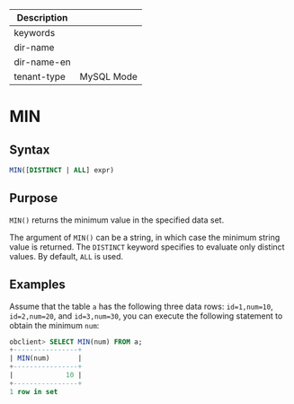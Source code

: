 | Description   |                 |
|---------------|-----------------|
| keywords      |                 |
| dir-name      |                 |
| dir-name-en   |                 |
| tenant-type   | MySQL Mode      |

# MIN

## Syntax

```sql
MIN([DISTINCT | ALL] expr)
```

## Purpose

`MIN()` returns the minimum value in the specified data set.

The argument of `MIN()` can be a string, in which case the minimum string value is returned. The `DISTINCT` keyword specifies to evaluate only distinct values. By default, `ALL` is used.

## Examples

Assume that the table `a` has the following three data rows: `id=1,num=10`, `id=2,num=20`, and `id=3,num=30`, you can execute the following statement to obtain the minimum `num`:

```sql
obclient> SELECT MIN(num) FROM a;
+----------------+
| MIN(num)       |
+----------------+
|             10 |
+----------------+
1 row in set
```
